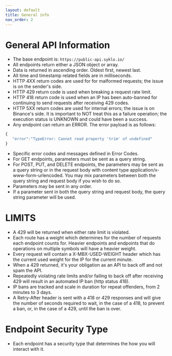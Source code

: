 ```yaml
---
layout: default
title: General info
nav_order: 2
---
```


# General API Information

- The base endpoint is:
`https://public-api.syklo.io/`
- All endpoints return either a JSON object or array.
- Data is returned in ascending order. Oldest first, newest last.
- All time and timestamp related fields are in milliseconds.
- HTTP 4XX return codes are used for for malformed requests; the issue is on the sender's side.
- HTTP 429 return code is used when breaking a request rate limit.
- HTTP 418 return code is used when an IP has been auto-banned for continuing to send requests after receiving 429 codes.
- HTTP 5XX return codes are used for internal errors; the issue is on Binance's side. It is important to NOT treat this as a failure operation; the execution status is UNKNOWN and could have been a success.
- Any endpoint can return an ERROR. The error payload is as follows:
```js
{
   "error":"TypeError: Cannot read property 'trim' of undefined"
}
```
- Specific error codes and messages defined in Error Codes.
- For GET endpoints, parameters must be sent as a query string.
- For POST, PUT, and DELETE endpoints, the parameters may be sent as a query string or in the request body with content type application/x-www-form-urlencoded. You may mix parameters between both the query string and request body if you wish to do so.
- Parameters may be sent in any order.
- If a parameter sent in both the query string and request body, the query string parameter will be used.

# LIMITS

- A 429 will be returned when either rate limit is violated.
- Each route has a weight which determines for the number of requests each endpoint counts for. Heavier endpoints and endpoints that do operations on multiple symbols will have a heavier weight.
- Every request will contain a X-MBX-USED-WEIGHT header which has the current used weight for the IP for the current minute.
- When a 429 returned, it's your obligation as an API to back off and not spam the API.
- Repeatedly violating rate limits and/or failing to back off after receiving 429 will result in an automated IP ban (http status 418).
- IP bans are tracked and scale in duration for repeat offenders, from 2 minutes to 3 days.
- A Retry-After header is sent with a 418 or 429 responses and will give the number of seconds required to wait, in the case of a 418, to prevent a ban, or, in the case of a 429, until the ban is over.

# Endpoint Security Type

- Each endpoint has a security type that determines the how you will interact with it.